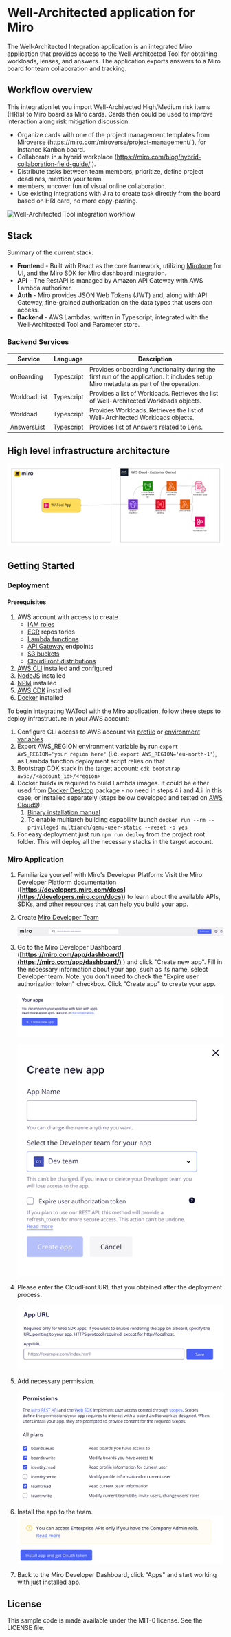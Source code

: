 # Well-Architected application for Miro

The Well-Architected Integration application is an integrated Miro application that provides access to the Well-Architected Tool for obtaining workloads, lenses, and answers. The application exports answers to a Miro board for team collaboration and tracking.

## Workflow overview

This integration let you import Well-Architected High/Medium risk items (HRIs) to Miro board as Miro
cards. Cards then could be used to improve interaction along risk mitigation discussion.

- Organize cards with one of the project management templates from Miroverse
(https://miro.com/miroverse/project-management/ ), for instance Kanban board.
- Collaborate in a hybrid workplace (https://miro.com/blog/hybrid-collaboration-field-guide/ ).
- Distribute tasks between team members, prioritize, define project deadlines, mention your team
- members, uncover fun of visual online collaboration.
- Use existing integrations with Jira to create task directly from the board based on HRI card, no
more copy-pasting.

![Well-Architected Tool integration workflow](./media/well-archtected-risk-miro-app.gif)

## Stack

Summary of the current stack:

-   **Frontend** - Built with React as the core framework, utilizing [Mirotone](https://www.mirotone.xyz/css) for UI, and the Miro SDK for Miro dashboard integration.
-   **API** - The RestAPI is managed by Amazon API Gateway with AWS Lambda authorizer.
-   **Auth** - Miro provides JSON Web Tokens (JWT) and, along with API Gateway, fine-grained authorization on the data types that users can access.
-   **Backend** - AWS Lambdas, written in Typescript, integrated with the Well-Architected Tool and Parameter store.

### Backend Services

| Service      | Language   | Description                                                                                                                          |
| ------------ | ---------- | ------------------------------------------------------------------------------------------------------------------------------------ |
| onBoarding   | Typescript | Provides onboarding functionality during the first run of the application. It includes setup Miro metadata as part of the operation. |
| WorkloadList | Typescript | Provides a list of Workloads. Retrieves the list of Well-Architected Workloads objects.                                              |
| Workload     | Typescript | Provides Workloads. Retrieves the list of Well-Architected Workloads objects.                                                        |
| AnswersList  | Typescript | Provides list of Answers related to Lens.                                                                                            |

## High level infrastructure architecture

![Well-Architected Tool integration](./media/prototype-architecture.png)

## Getting Started

### Deployment

#### Prerequisites

1. AWS account with access to create
    - [IAM roles](https://docs.aws.amazon.com/IAM/latest/UserGuide/id_roles.html)
    - [ECR](https://docs.aws.amazon.com/AmazonECR/latest/userguide/what-is-ecr.html) repositories
    - [Lambda functions](https://docs.aws.amazon.com/lambda/latest/dg/welcome.html)
    - [API Gateway](https://docs.aws.amazon.com/apigateway/latest/developerguide/welcome.html) endpoints
    - [S3 buckets](https://docs.aws.amazon.com/AmazonS3/latest/userguide/Welcome.html)
    - [CloudFront distributions](https://docs.aws.amazon.com/AmazonCloudFront/latest/DeveloperGuide/Introduction.html)
2. [AWS CLI](https://docs.aws.amazon.com/cli/latest/userguide/cli-chap-install.html) installed and configured
3. [NodeJS](https://nodejs.org/en/download/) installed
4. [NPM](https://www.npmjs.com/get-npm) installed
5. [AWS CDK](https://docs.aws.amazon.com/cdk/latest/guide/getting_started.html) installed
6. [Docker](https://docs.docker.com/get-docker/) installed

To begin integrating WATool with the Miro application, follow these steps to deploy infrastructure in your AWS account:

1. Configure CLI access to AWS account via [profile](https://docs.aws.amazon.com/cli/latest/userguide/getting-started-quickstart.html) or [environment variables](https://docs.aws.amazon.com/cli/latest/userguide/cli-configure-envvars.html)
2. Export AWS_REGION environment variable by run `export AWS_REGION='your region here'` (i.e. `export AWS_REGION='eu-north-1'`), as Lambda function deployment script relies on that
3. Bootstrap CDK stack in the target account: `cdk bootstrap aws://<account_id>/<region>`
4. Docker buildx is required to build Lambda images. It could be either used from [Docker Desktop](https://www.docker.com/products/docker-desktop/) package - no need in steps 4.i and 4.ii in this case; or installed separately (steps below developed and tested on [AWS Cloud9](https://aws.amazon.com/cloud9/)):
   1. [Binary installation manual](https://docs.docker.com/build/install-buildx/)
   2. To enable multiarch building capability launch `docker run --rm --privileged multiarch/qemu-user-static --reset -p yes`
5. For easy deployment just run `npm run deploy` from the project root folder. This will deploy all the necessary stacks in the target account.

### Miro Application

1. Familiarize yourself with Miro's Developer Platform:
   Visit the Miro Developer Platform documentation (**[https://developers.miro.com/docs](https://developers.miro.com/docs)**) to learn about the available APIs, SDKs, and other resources that can help you build your app.
2. Create [Miro Developer Team](https://developers.miro.com/docs/create-a-developer-team)

    ![Build App](./media/build-app-button.png)

3. Go to the Miro Developer Dashboard (**[https://miro.com/app/dashboard/](https://miro.com/app/dashboard/)**
   ) and click "Create new app". Fill in the necessary information about your app, such as its name, select Developer team. Note: you don't need to check the "Expire user authorization token" checkbox. Click "Create app" to create your app.

    ![Create New App Button](./media/create-new-app.png)

    ![Create New App Config](./media/create-new-app-2.png)

4. Please enter the CloudFront URL that you obtained after the deployment process.

    ![App Url](./media/app-url.png)

5. Add necessary permission.

    ![Permissions](./media/permissions.png)

6. Install the app to the team.
   ![Install App](./media/install-app.png)
7. Back to the Miro Developer Dashboard, click "Apps" and start working with just installed app.

## License

This sample code is made available under the MIT-0 license. See the LICENSE file.
